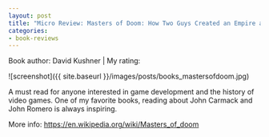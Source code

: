 ```yaml
---
layout: post
title: "Micro Review: Masters of Doom: How Two Guys Created an Empire and Transformed Pop Culture (Book)"
categories:
- book-reviews
---
```


<p>Book author: David Kushner | My rating:&nbsp;&nbsp;<i class="fa fa-star"></i><i class="fa fa-star"></i><i class="fa fa-star"></i><i class="fa fa-star"></i><i class="fa fa-star"></i></p>


![screenshot]({{ site.baseurl }}/images/posts/books_mastersofdoom.jpg)


<p>A must read for anyone interested in game development and the history of video games. One of my favorite books, reading about John Carmack and John Romero is always inspiring.</p>
<p>More info: <a href="https://en.wikipedia.org/wiki/Masters_of_doom">https://en.wikipedia.org/wiki/Masters_of_doom</a><p>




